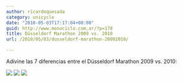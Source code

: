 ```yaml
---
author: ricardoquesada
category: unicycle
date: "2010-05-03T17:17:04+00:00"
guid: http://www.monociclo.com.ar/?p=178
title: Düsseldorf Marathon 2009 vs. 2010
url: /2010/05/03/dusseldorf-marathon-20092010/

---
```

Adivine las 7 diferencias entre el Düsseldorf Marathon 2009 vs. 2010:

![](/images/dusseldorf-marathon-20092010-1.jpg)
![](/images/dusseldorf-marathon-20092010-2.jpg)
![](/images/dusseldorf-marathon-20092010-3.jpg)
